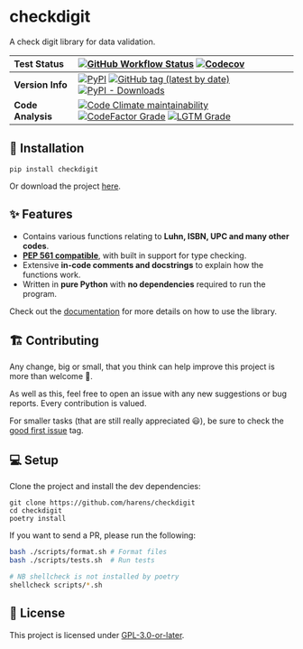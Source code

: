 # checkdigit

A check digit library for data validation.
  
| Test Status | [![GitHub Workflow Status](https://img.shields.io/github/workflow/status/harens/checkdigit/Tests?logo=github&style=flat-square)](https://github.com/harens/checkdigit/actions) [![Codecov](https://img.shields.io/codecov/c/github/harens/checkdigit?style=flat-square)](https://codecov.io/gh/harens/checkdigit)  |
|:--|:--|
| __Version Info__ | [![PyPI](https://img.shields.io/pypi/v/checkdigit?logo=pypi&logoColor=white&style=flat-square)](https://pypi.org/project/checkdigit/) [![GitHub tag (latest by date)](https://img.shields.io/github/v/tag/harens/checkdigit?logo=github&style=flat-square)](https://github.com/harens/checkdigit/releases) [![PyPI - Downloads](https://img.shields.io/pypi/dm/checkdigit?logo=python&logoColor=white&style=flat-square)](https://pypi.org/project/checkdigit/) |
| __Code Analysis__ |[![Code Climate maintainability](https://img.shields.io/codeclimate/maintainability/harens/checkdigit?logo=code%20climate&style=flat-square)](https://codeclimate.com/github/harens/checkdigit) [![CodeFactor Grade](https://img.shields.io/codefactor/grade/github/harens/checkdigit?logo=codefactor&style=flat-square)](https://www.codefactor.io/repository/github/harens/checkdigit) [![LGTM Grade](https://img.shields.io/lgtm/grade/python/github/harens/checkdigit?logo=lgtm&style=flat-square)](https://lgtm.com/projects/g/harens/checkdigit/)|

## 🔨 Installation

```shell
pip install checkdigit
```

Or download the project [here](https://github.com/harens/checkdigit/archive/master.zip).

## ✨ Features

* Contains various functions relating to __Luhn, ISBN, UPC and many other codes__.
* __[PEP 561 compatible](https://www.python.org/dev/peps/pep-0561)__, with built in support for type checking.
* Extensive __in-code comments and docstrings__ to explain how the functions work.
* Written in __pure Python__ with __no dependencies__ required to run the program.

Check out the [documentation](https://github.com/harens/checkdigit/wiki) for more details on how to use the library.

## 🏗️ Contributing

Any change, big or small, that you think can help improve this project is more than welcome 🎉.

As well as this, feel free to open an issue with any new suggestions or bug reports. Every contribution is valued.

For smaller tasks (that are still really appreciated 😃), be sure to check the [good first issue](https://github.com/harens/checkdigit/issues?q=is%3Aissue+is%3Aopen+label%3A%22good+first+issue%22) tag.

## 💻 Setup

Clone the project and install the dev dependencies:

```shell
git clone https://github.com/harens/checkdigit
cd checkdigit
poetry install
```

If you want to send a PR, please run the following:

```bash
bash ./scripts/format.sh # Format files
bash ./scripts/tests.sh  # Run tests

# NB shellcheck is not installed by poetry
shellcheck scripts/*.sh
```

## 📒 License

This project is licensed under [GPL-3.0-or-later](https://github.com/harens/checkdigit/blob/master/LICENSE).

